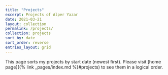 ```yaml
---
title: "Projects"
excerpt: Projects of Alper Yazar
date: 2021-03-21
layout: collection
permalink: /projects/
collection: projects
sort_by: date
sort_order: reverse
entries_layout: grid
---
```


This page sorts my projects by start date (newest first). Please visit [home
page]({% link _pages/index.md %}#projects) to see them in a logical order.
